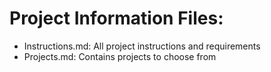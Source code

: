 # Project Information Files:
- Instructions.md: All project instructions and requirements
- Projects.md: Contains projects to choose from
